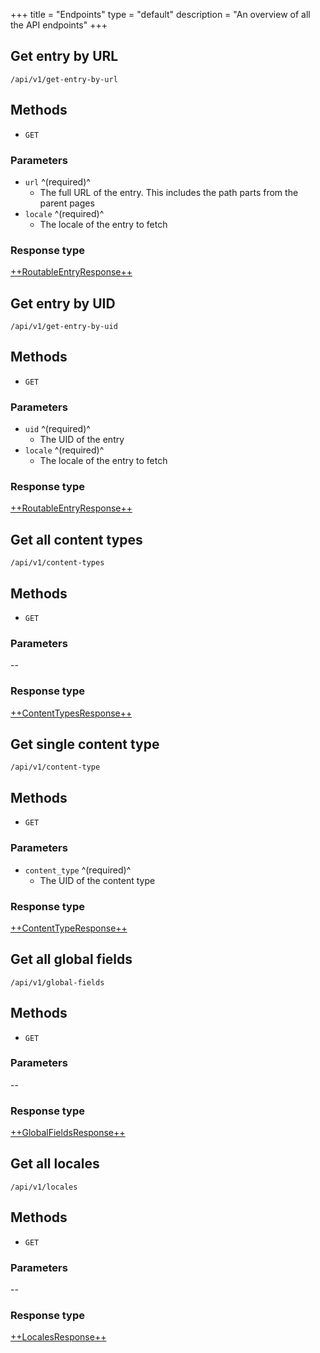 +++
title = "Endpoints"
type = "default"
description = "An overview of all the API endpoints"
+++

## Get entry by URL

`/api/v1/get-entry-by-url`

## Methods

- `GET`

### Parameters

- `url` ^(required)^
  - The full URL of the entry. This includes the path parts from the parent pages
- `locale` ^(required)^
  - The locale of the entry to fetch

### Response type

[++RoutableEntryResponse++](response-types#routableentryresponse)

## Get entry by UID

`/api/v1/get-entry-by-uid`

## Methods

- `GET`

### Parameters

- `uid` ^(required)^
  - The UID of the entry
- `locale` ^(required)^
  - The locale of the entry to fetch

### Response type

[++RoutableEntryResponse++](response-types#routableentryresponse)

## Get all content types

`/api/v1/content-types`

## Methods

- `GET`

### Parameters

--

### Response type

[++ContentTypesResponse++](response-types#contenttypesresponse)

## Get single content type

`/api/v1/content-type`

## Methods

- `GET`

### Parameters

- `content_type` ^(required)^
  - The UID of the content type

### Response type

[++ContentTypeResponse++](response-types#contenttyperesponse)

## Get all global fields

`/api/v1/global-fields`

## Methods

- `GET`

### Parameters

--

### Response type

[++GlobalFieldsResponse++](response-types#globalfieldsresponse)

## Get all locales

`/api/v1/locales`

## Methods

- `GET`

### Parameters

--

### Response type

[++LocalesResponse++](response-types#localesresponse)
